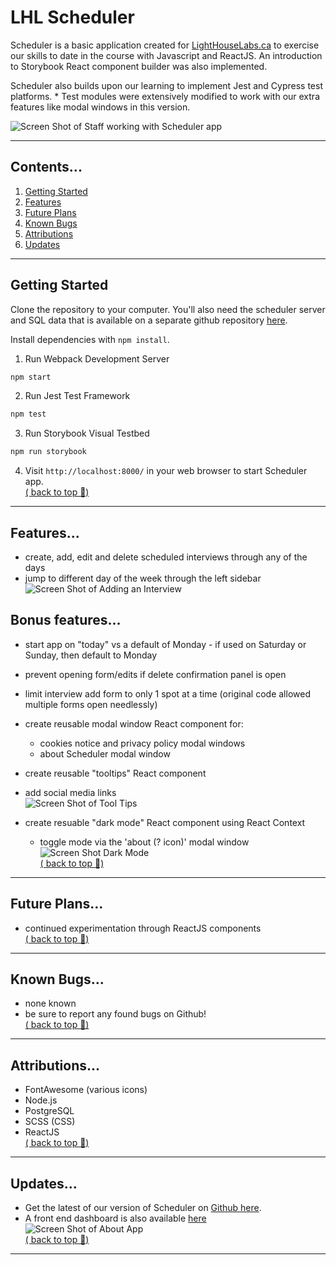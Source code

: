 # LHL Scheduler

Scheduler is a basic application created for <a href="www.lighthouselabs.ca">LightHouseLabs.ca</a> to exercise our skills to date in the course with Javascript and ReactJS.  An introduction to Storybook React component builder was also implemented.

Scheduler also builds upon our learning to implement Jest and Cypress test platforms.  * Test modules were extensively modified to work with our extra features like modal windows in this version.

![Screen Shot of Staff working with Scheduler app](./screenshots/title.jpg)

---
## Contents...
1. [Getting Started](#getting-started)
2. [Features](#features)
3. [Future Plans](#future-plans)
4. [Known Bugs](#known-bugs)
5. [Attributions](#attributions)
6. [Updates](#updates)
---
## Getting Started
Clone the repository to your computer. You'll also need the scheduler server and SQL data that is available on a separate github repository [here](https://github.com/lighthouse-labs/scheduler-api).

Install dependencies with `npm install`.

1. Run Webpack Development Server

```sh
npm start
```

2. Run Jest Test Framework

```sh
npm test
```

3. Run Storybook Visual Testbed

```sh
npm run storybook
```
4. Visit `http://localhost:8000/` in your web browser to start Scheduler app.  
[( back to top 🔺)](#lhl-scheduler)
---
## Features...
- create, add, edit and delete scheduled interviews through any of the days
- jump to different day of the week through the left sidebar
![Screen Shot of Adding an Interview](./screenshots/edit.png)


## Bonus features...
- start app on "today" vs a default of Monday - if used on Saturday or Sunday, then default to Monday
- prevent opening form/edits if delete confirmation panel is open
- limit interview add form to only 1 spot at a time (original code allowed multiple forms open needlessly)
- create reusable modal window React component for:
  - cookies notice and privacy policy modal windows
  - about Scheduler modal window
- create reusable "tooltips" React component
- add social media links  
  ![Screen Shot of Tool Tips](./screenshots/edittooltip.png)   

- create resuable "dark mode" React component using React Context
  - toggle mode via the 'about (? icon)' modal window 
![Screen Shot Dark Mode](./screenshots/darkmode.png)     
[( back to top 🔺)](#lhl-scheduler)
---
## Future Plans...
- continued experimentation through ReactJS components  
[( back to top 🔺)](#lhl-scheduler)
---
## Known Bugs...
- none known
- be sure to report any found bugs on Github!  
[( back to top 🔺)](#lhl-scheduler)
---
## Attributions...
- FontAwesome (various icons)
- Node.js
- PostgreSQL
- SCSS (CSS)
- ReactJS  
[( back to top 🔺)](#lhl-scheduler)
---
## Updates...
- Get the latest of our version of Scheduler on [Github here](https://github.com/ej8899/scheduler).
- A front end dashboard is also available [here](https://github.com/ej8899/scheduler-dashboard)  
![Screen Shot of About App](./screenshots/about.png)    
[( back to top 🔺)](#lhl-scheduler)
---
